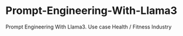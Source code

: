 # Prompt-Engineering-With-Llama3
Prompt Engineering With Llama3. Use case Health / Fitness Industry
